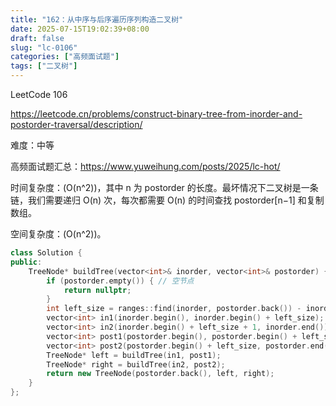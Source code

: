 ```yaml
---
title: "162：从中序与后序遍历序列构造二叉树"
date: 2025-07-15T19:02:39+08:00
draft: false
slug: "lc-0106"
categories: ["高频面试题"]
tags: ["二叉树"]
---
```


LeetCode 106

https://leetcode.cn/problems/construct-binary-tree-from-inorder-and-postorder-traversal/description/

难度：中等

高频面试题汇总：https://www.yuweihung.com/posts/2025/lc-hot/

时间复杂度：\(O(n^2)\)，其中 n 为 postorder 的长度。最坏情况下二叉树是一条链，我们需要递归 O(n) 次，每次都需要 O(n) 的时间查找 postorder[n−1] 和复制数组。

空间复杂度：\(O(n^2)\)。

<!--more-->

```cpp
class Solution {
public:
    TreeNode* buildTree(vector<int>& inorder, vector<int>& postorder) {
        if (postorder.empty()) { // 空节点
            return nullptr;
        }
        int left_size = ranges::find(inorder, postorder.back()) - inorder.begin(); // 左子树的大小
        vector<int> in1(inorder.begin(), inorder.begin() + left_size);
        vector<int> in2(inorder.begin() + left_size + 1, inorder.end());
        vector<int> post1(postorder.begin(), postorder.begin() + left_size);
        vector<int> post2(postorder.begin() + left_size, postorder.end() - 1);
        TreeNode* left = buildTree(in1, post1);
        TreeNode* right = buildTree(in2, post2);
        return new TreeNode(postorder.back(), left, right);
    }
};
```
